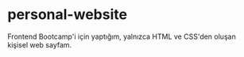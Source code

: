 # personal-website
 Frontend Bootcamp'i için yaptığım, yalnızca HTML ve CSS'den oluşan kişisel web sayfam.
